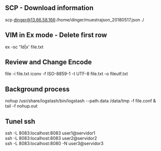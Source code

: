 
## SCP - Download information
scp dinger@13.66.58.166:/home/dinger/muestrajson_20180517.json ./

## VIM in Ex mode - Delete first row
ex -sc '1d|x' file.txt

## Review and Change Encode
file -i file.txt
iconv -f ISO-8859-1 -t UTF-8 file.txt -o fileutf.txt

## Background process
nohup /usr/share/logstash/bin/logstash --path.data /data/tmp -f file.conf &
tail -f nohup.out

## Tunel ssh
ssh -L 8083:localhost:8083 user1@servidor1			
ssh -L 8083:localhost:8083 user2@servidor2			
ssh -L 8083:localhost:8080 -N user3@servidor3
